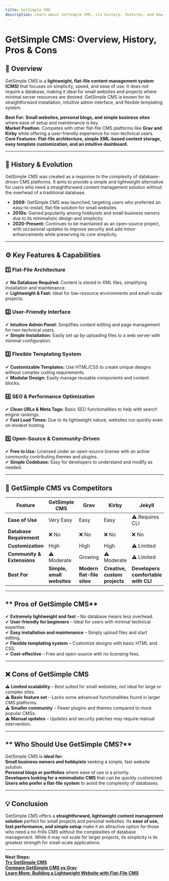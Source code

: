 ```yaml
---
title: GetSimple CMS  
description: Learn about GetSimple CMS, its history, features, and how it compares to other flat-file CMS platforms.
---
```


# **GetSimple CMS: Overview, History, Pros & Cons**

## **📌 Overview**  
GetSimple CMS is a **lightweight, flat-file content management system (CMS)** that focuses on simplicity, speed, and ease of use. It does not require a database, making it ideal for small websites and projects where minimal server resources are desired. GetSimple CMS is known for its straightforward installation, intuitive admin interface, and flexible templating system.

 **Best For:** **Small websites, personal blogs, and simple business sites** where ease of setup and maintenance is key.  
 **Market Position:** Competes with other flat-file CMS platforms like **Grav and Kirby** while offering a user-friendly experience for non-technical users.  
 **Core Features:** **Flat-file architecture, simple XML-based content storage, easy template customization, and an intuitive dashboard.**

---

## **📜 History & Evolution**  
GetSimple CMS was created as a response to the complexity of database-driven CMS platforms. It aims to provide a simple and lightweight alternative for users who need a straightforward content management solution without the overhead of a traditional database.

- **2009:** GetSimple CMS was launched, targeting users who preferred an easy-to-install, flat-file solution for small websites.
- **2010s:** Gained popularity among hobbyists and small business owners due to its minimalistic design and simplicity.
- **2020-Present:** Continues to be maintained as an open-source project, with occasional updates to improve security and add minor enhancements while preserving its core simplicity.

---

## **⚙️ Key Features & Capabilities**

### **1️⃣ Flat-File Architecture**
✔ **No Database Required:** Content is stored in XML files, simplifying installation and maintenance.  
✔ **Lightweight & Fast:** Ideal for low-resource environments and small-scale projects.

### **2️⃣ User-Friendly Interface**
✔ **Intuitive Admin Panel:** Simplifies content editing and page management for non-technical users.  
✔ **Simple Installation:** Easily set up by uploading files to a web server with minimal configuration.

### **3️⃣ Flexible Templating System**
✔ **Customizable Templates:** Use HTML/CSS to create unique designs without complex coding requirements.  
✔ **Modular Design:** Easily manage reusable components and content blocks.

### **4️⃣ SEO & Performance Optimization**
✔ **Clean URLs & Meta Tags:** Basic SEO functionalities to help with search engine rankings.  
✔ **Fast Load Times:** Due to its lightweight nature, websites run quickly even on modest hosting.

### **5️⃣ Open-Source & Community-Driven**
✔ **Free to Use:** Licensed under an open-source license with an active community contributing themes and plugins.  
✔ **Simple Codebase:** Easy for developers to understand and modify as needed.

---

## **🔄 GetSimple CMS vs Competitors**

| Feature                   | GetSimple CMS  | Grav           | Kirby         | Jekyll         |
|---------------------------|----------------|----------------|---------------|----------------|
| **Ease of Use**           |  Very Easy   |  Easy        |  Easy       | ⚠ Requires CLI |
| **Database Requirement**  | ❌ No          | ❌ No         | ❌ No         | ❌ No          |
| **Customization**         |  High       |  High       |  High      | ⚠ Limited     |
| **Community & Extensions**| ⚠ Moderate    |  Growing    | ⚠ Moderate   | ⚠ Limited     |
| **Best For**              | **Simple, small websites** | **Modern flat-file sites** | **Creative, custom projects** | **Developers comfortable with CLI** |

---

## ** Pros of GetSimple CMS**  
✔ **Extremely lightweight and fast** – No database means less overhead.  
✔ **User-friendly for beginners** – Ideal for users with minimal technical expertise.  
✔ **Easy installation and maintenance** – Simply upload files and start editing.  
✔ **Flexible templating system** – Customize designs with basic HTML and CSS.  
✔ **Cost-effective** – Free and open-source with no licensing fees.

---

## **❌ Cons of GetSimple CMS**  
⚠ **Limited scalability** – Best suited for small websites; not ideal for large or complex sites.  
⚠ **Basic feature set** – Lacks some advanced functionalities found in larger CMS platforms.  
⚠ **Smaller community** – Fewer plugins and themes compared to more popular CMSs.  
⚠ **Manual updates** – Updates and security patches may require manual intervention.

---

## ** Who Should Use GetSimple CMS?**  
GetSimple CMS is **ideal for:**  
 **Small business owners and hobbyists** seeking a simple, fast website solution.  
 **Personal blogs or portfolios** where ease of use is a priority.  
 **Developers looking for a minimalistic CMS** that can be quickly customized.  
 **Users who prefer a flat-file system** to avoid the complexity of databases.

---

## **💡 Conclusion**  
GetSimple CMS offers a **straightforward, lightweight content management solution** perfect for small projects and personal websites. Its **ease of use, fast performance, and simple setup** make it an attractive option for those who need a no-frills CMS without the complexities of database management. While it may not scale for larger projects, its simplicity is its greatest strength for small-scale applications.

---

 **Next Steps:**  
 **[Try GetSimple CMS](http://get-simple.info/)**  
 **[Compare GetSimple CMS vs Grav](#)**  
 **[Learn More: Building a Lightweight Website with Flat-File CMS](#)**
